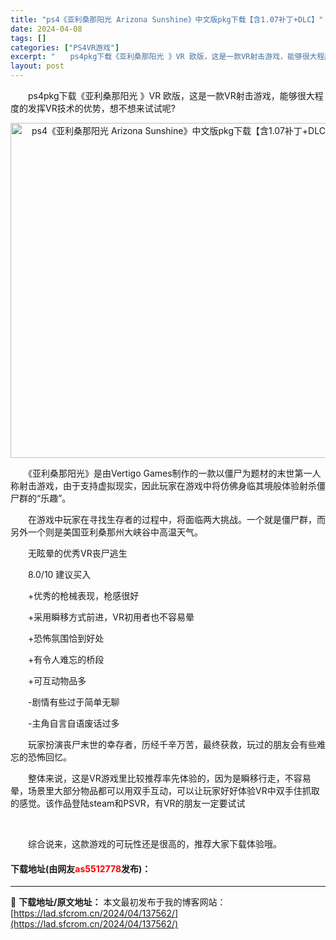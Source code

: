 ```yaml
---
title: "ps4《亚利桑那阳光 Arizona Sunshine》中文版pkg下载【含1.07补丁+DLC】"
date: 2024-04-08
tags: []
categories: ["PS4VR游戏"]
excerpt: "　　ps4pkg下载《亚利桑那阳光 》VR 欧版，这是一款VR射击游戏，能够很大程度的发挥VR技术的优势，想不想来试试呢? 　　《亚利桑那阳光》是由Vertigo Games制作的一款以僵尸为题材的末世第一人称射击游戏，由于支持虚拟现实，因此玩家在游戏中将仿佛身临其境般体验射杀僵尸群的&ldquo;&hellip;"
layout: post
---
```


 <p>　　ps4pkg下载《亚利桑那阳光 》VR 欧版，这是一款VR射击游戏，能够很大程度的发挥VR技术的优势，想不想来试试呢?</p> <p align="center"><img align="" border="0" src="https://lad.sfcrom.cn/wp-content/uploads/2024/04/20240408_6613bb28c0aa4.webp" width="536" alt="ps4《亚利桑那阳光 Arizona Sunshine》中文版pkg下载【含1.07补丁+DLC】" /></p> <p>　　《亚利桑那阳光》是由Vertigo Games制作的一款以僵尸为题材的末世第一人称射击游戏，由于支持虚拟现实，因此玩家在游戏中将仿佛身临其境般体验射杀僵尸群的&ldquo;乐趣&rdquo;。</p> <p>　　在游戏中玩家在寻找生存者的过程中，将面临两大挑战。一个就是僵尸群，而另外一个则是美国亚利桑那州大峡谷中高温天气。</p> <p>　　无眩晕的优秀VR丧尸逃生</p> <p>　　8.0/10 建议买入</p> <p>　　+优秀的枪械表现，枪感很好</p> <p>　　+采用瞬移方式前进，VR初用者也不容易晕</p> <p>　　+恐怖氛围恰到好处</p> <p>　　+有令人难忘的桥段</p> <p>　　+可互动物品多</p> <p>　　-剧情有些过于简单无聊</p> <p>　　-主角自言自语废话过多</p> <p>　　玩家扮演丧尸末世的幸存者，历经千辛万苦，最终获救，玩过的朋友会有些难忘的恐怖回忆。</p> <p>　　整体来说，这是VR游戏里比较推荐率先体验的，因为是瞬移行走，不容易晕，场景里大部分物品都可以用双手互动，可以让玩家好好体验VR中双手住抓取的感觉。该作品登陆steam和PSVR，有VR的朋友一定要试试</p> <p>&nbsp;</p> <p>　　综合说来，这款游戏的可玩性还是很高的，推荐大家下载体验哦。</p> <p><h4>下载地址(由网友<font color="red">as5512778</font>发布)：</h4></p> 

---
📖 **下载地址/原文地址：** 本文最初发布于我的博客网站：[https://lad.sfcrom.cn/2024/04/137562/](https://lad.sfcrom.cn/2024/04/137562/)
